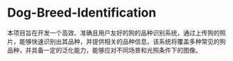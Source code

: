 # Dog-Breed-Identification
本项目旨在开发一个高效、准确且用户友好的狗的品种识别系统，通过上传狗的照片，能够快速识别出其品种，并提供相关的品种信息。该系统将覆盖多种常见的狗品种，并具备一定的泛化能力，能够应对不同场景和光照条件下的图像。

